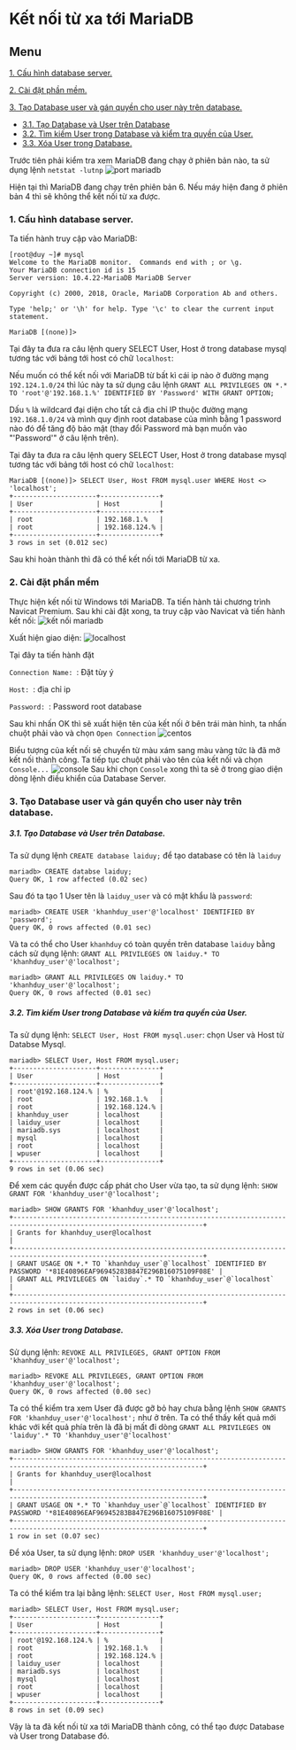 # Kết nối từ xa tới MariaDB
## Menu
[1. Cấu hình database server.](#CauHinhDatabseServer)

[2. Cài đặt phần mềm.](#CaiDatPhanMem)

[3. Tạo Database user và gán quyền cho user này trên database.](#TaoDatabaseUserVaGanQuyenChoUser)
- [3.1. Tạo Database và User trên Database](#TaoDatabaseVaUser)
- [3.2. Tìm kiếm User trong Database và kiểm tra quyền của User.](#TimKiemUser)
- [3.3. Xóa User trong Database.](#XoaUser)





Trước tiên phải kiểm tra xem MariaDB đang chạy ở phiên bản nào, ta sử dụng lệnh `netstat -lutnp`
![port mariadb](https://user-images.githubusercontent.com/84270045/148676777-fdb90cd0-2f8e-43c5-b9d0-5788d5692819.png)

Hiện tại thì MariaDB đang chạy trên phiên bản 6. Nếu máy hiện đang ở phiên bản 4 thì sẽ không thể kết nối từ xa được.

<a name="CauHinhDatabseServer"></a>
### 1. Cấu hình database server.
Ta tiến hành truy cập vào MariaDB:
```
[root@duy ~]# mysql
Welcome to the MariaDB monitor.  Commands end with ; or \g.
Your MariaDB connection id is 15
Server version: 10.4.22-MariaDB MariaDB Server

Copyright (c) 2000, 2018, Oracle, MariaDB Corporation Ab and others.

Type 'help;' or '\h' for help. Type '\c' to clear the current input statement.

MariaDB [(none)]>
```
Tại đây ta đưa ra câu lệnh query SELECT User, Host ở trong database mysql tương tác với bảng tới host có chữ `localhost`:

Nếu muốn có thể kết nối với MariaDB từ bất kì cái ip nào ở đường mạng `192.124.1.0/24` thì lúc này ta sử dụng câu lệnh `GRANT ALL PRIVILEGES ON *.* TO 'root'@'192.168.1.%' IDENTIFIED BY 'Password' WITH GRANT OPTION;`

Dấu `%` là wildcard đại diện cho tất cả địa chỉ IP thuộc đường mạng `192.168.1.0/24` và mình quy định root database của mình bằng 1 password nào đó để tăng độ bảo mật (thay đổi Password mà bạn muốn vào "'Password'" ở câu lệnh trên).

Tại đây ta đưa ra câu lệnh query SELECT User, Host ở trong database mysql tương tác với bảng tới host có chữ `localhost`:
```
MariaDB [(none)]> SELECT User, Host FROM mysql.user WHERE Host <> 'localhost';
+---------------------+---------------+
| User                | Host          |
+---------------------+---------------+
| root                | 192.168.1.%   |
| root                | 192.168.124.% |
+---------------------+---------------+
3 rows in set (0.012 sec)
```
Sau khi hoàn thành thì đã có thể kết nối tới MariaDB từ xa.

<a name="CaiDatPhanMem"></a>
### 2. Cài đặt phần mềm 
Thực hiện kết nối từ Windows tới MariaDB. Ta tiến hành tải chương trình Navicat Premium. Sau khi cài đặt xong, ta truy cập vào Navicat và tiến hành kết nối:
![kết nối mariadb](https://user-images.githubusercontent.com/84270045/148677399-dd624f61-4086-48fa-b1e8-d18d3041cda7.png)

Xuất hiện giao diện:
![localhost](https://user-images.githubusercontent.com/84270045/148677442-9b2c941b-a072-4b4b-adb5-e23dff824142.png)

Tại đây ta tiến hành đặt 

`Connection Name: `: Đặt tùy ý

`Host: `: địa chỉ ip 
    
`Password: `: Password root database

Sau khi nhấn OK thì sẽ xuất hiện tên của kết nối ở bên trái màn hình, ta nhấn chuột phải vào và chọn `Open Connection`
![centos](https://user-images.githubusercontent.com/84270045/148677783-bdd73503-cca5-4d55-b26f-0a16243d0fd5.png)

Biểu tượng của kết nối sẽ chuyển từ màu xám sang màu vàng tức là đã mở kết nối thành công. Ta tiếp tục chuột phải vào tên của kết nối và chọn `Console...`
![console](https://user-images.githubusercontent.com/84270045/148677886-3cfdb577-9a93-4250-8f29-7af802b20aa3.png)
Sau khi chọn `Console` xong thì ta sẽ ở trong giao diện dòng lệnh điều khiển của Database Server.

<a name="TaoDatabaseUserVaGanQuyenChoUser"></a>
### 3. Tạo Database user và gán quyền cho user này trên database.

<a name="TaoDatabaseVaUser"></a>
##### 3.1. Tạo Database và User trên Database.
Ta sử dụng lệnh `CREATE database laiduy;` để tạo database có tên là `laiduy`
```
mariadb> CREATE databse laiduy;
Query OK, 1 row affected (0.02 sec)
```

Sau đó ta tạo 1 User tên là `laiduy_user` và có mật khẩu là `password`:
```
mariadb> CREATE USER 'khanhduy_user'@'localhost' IDENTIFIED BY 'password';
Query OK, 0 rows affected (0.01 sec)
```
 Và ta có thể cho User `khanhduy` có toàn quyền trên database `laiduy` bằng cách sử dụng lệnh: `GRANT ALL PRIVILEGES ON laiduy.* TO 'khanhduy_user'@'localhost';`
 ```
 mariadb> GRANT ALL PRIVILEGES ON laiduy.* TO 'khanhduy_user'@'localhost';
Query OK, 0 rows affected (0.01 sec)
```

<a name="TimKiemUser"></a>
##### 3.2. Tìm kiếm User trong Database và kiểm tra quyền của User.
Ta sử dụng lệnh: `SELECT User, Host FROM mysql.user`: chọn User và Host từ Databse Mysql.
```
mariadb> SELECT User, Host FROM mysql.user;
+---------------------+---------------+
| User                | Host          |
+---------------------+---------------+
| root'@192.168.124.% | %             |
| root                | 192.168.1.%   |
| root                | 192.168.124.% |
| khanhduy_user       | localhost     |
| laiduy_user         | localhost     |
| mariadb.sys         | localhost     |
| mysql               | localhost     |
| root                | localhost     |
| wpuser              | localhost     |
+---------------------+---------------+
9 rows in set (0.06 sec)
```
  
Để xem các quyền được cấp phát cho User vừa tạo, ta sử dụng lệnh: `SHOW GRANT FOR 'khanhduy_user'@'localhost';`
```
mariadb> SHOW GRANTS FOR 'khanhduy_user'@'localhost';
+----------------------------------------------------------------------------------------------------------------------+
| Grants for khanhduy_user@localhost                                                                                   |
+----------------------------------------------------------------------------------------------------------------------+
| GRANT USAGE ON *.* TO `khanhduy_user`@`localhost` IDENTIFIED BY PASSWORD '*81E40896EAF96945283B847E296B16075109F08E' |
| GRANT ALL PRIVILEGES ON `laiduy`.* TO `khanhduy_user`@`localhost`                                                    |
+----------------------------------------------------------------------------------------------------------------------+
2 rows in set (0.06 sec)
```

<a name="XoaUser"></a>
##### 3.3. Xóa User trong Database.
Sử dụng lệnh: `REVOKE ALL PRIVILEGES, GRANT OPTION FROM 'khanhduy_user'@'localhost';`
```
mariadb> REVOKE ALL PRIVILEGES, GRANT OPTION FROM 'khanhduy_user'@'localhost';
Query OK, 0 rows affected (0.00 sec)
```

Ta có thể kiểm tra xem User đã được gỡ bỏ hay chưa bằng lệnh `SHOW GRANTS FOR 'khanhduy_user'@'localhost';` như ở trên. Ta có thể thấy kết quả mới khác với kết quả phía trên là đã bị mất đi dòng `GRANT ALL PRIVILEGES ON 'laiduy'.* TO 'khanhduy_user'@'localhost'`
```
mariadb> SHOW GRANTS FOR 'khanhduy_user'@'localhost';
+----------------------------------------------------------------------------------------------------------------------+
| Grants for khanhduy_user@localhost                                                                                   |
+----------------------------------------------------------------------------------------------------------------------+
| GRANT USAGE ON *.* TO `khanhduy_user`@`localhost` IDENTIFIED BY PASSWORD '*81E40896EAF96945283B847E296B16075109F08E' |
+----------------------------------------------------------------------------------------------------------------------+
1 row in set (0.07 sec)
```

Để xóa User, ta sử dụng lệnh: `DROP USER 'khanhduy_user'@'localhost';`
```
mariadb> DROP USER 'khanhduy_user'@'localhost';
Query OK, 0 rows affected (0.00 sec)
```
 Ta có thể kiểm tra lại bằng lệnh: `SELECT User, Host FROM mysql.user;`
 ```
 mariadb> SELECT User, Host FROM mysql.user;
+---------------------+---------------+
| User                | Host          |
+---------------------+---------------+
| root'@192.168.124.% | %             |
| root                | 192.168.1.%   |
| root                | 192.168.124.% |
| laiduy_user         | localhost     |
| mariadb.sys         | localhost     |
| mysql               | localhost     |
| root                | localhost     |
| wpuser              | localhost     |
+---------------------+---------------+
8 rows in set (0.09 sec)
```

Vậy là ta đã kết nối từ xa tới MariaDB thành công, có thể tạo được Database và User trong Database đó.
